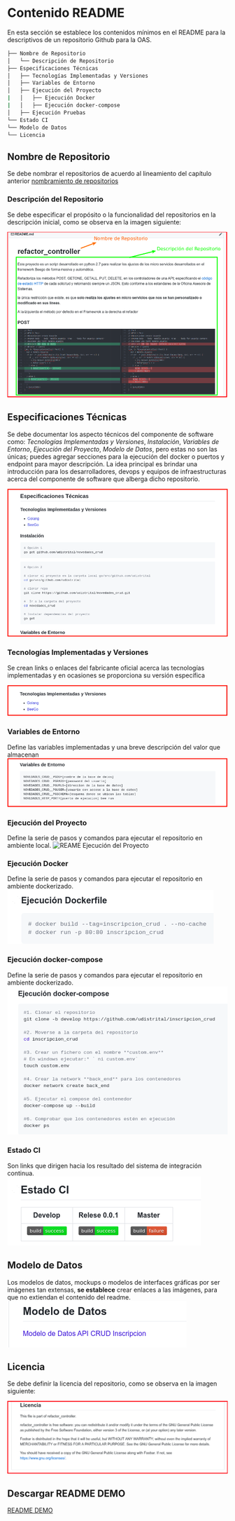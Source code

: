 # Contenido README

En esta sección se establece los contenidos mínimos en el README para la descriptivos de un repositorio Github para la OAS.

```bash
├── Nombre de Repositorio
│   └── Descripción de Repositorio
├── Especificaciones Técnicas
│   ├── Tecnologías Implementadas y Versiones
│   ├── Variables de Entorno
│   ├── Ejecución del Proyecto
|   │   ├── Ejecución Docker
|   │   ├── Ejecución docker-compose
│   ├── Ejecución Pruebas
└── Estado CI
└── Modelo de Datos
└── Licencia
```

## Nombre de Repositorio
Se debe nombrar el repositorios de acuerdo al lineamiento del capítulo anterior [nombramiento de repositorios](nombre_repos.md#nombre-de-repositorios)

### Descripción del Repositorio
Se debe especificar el propósito o la funcionalidad del repositorios en la descripción inicial, como  se observa en la imagen siguiente:

![Crear BD](/repositorios_institucionales/img/descri_repo.png)


## Especificaciones Técnicas
Se debe documentar los aspecto técnicos del componente de software como: *Tecnologías Implementadas y Versiones*, *Instalación*, *Variables de Entorno*, *Ejecución del Proyecto*, *Modelo de Datos*, pero estas no son las únicas; puedes agregar secciones para la ejecución del docker o puertos y endpoint para mayor descripción.
La idea principal es brindar una introducción para los desarrolladores, devops y equipos de infraestructuras acerca del componente de software que alberga dicho repositorio.

![README Especificacion Técnica](/repositorios_institucionales/img/espec_tec.png)


### Tecnologías Implementadas y Versiones
Se crean links o enlaces del fabricante oficial acerca las tecnologías implementadas y en ocasiones se proporciona su versión específica

![REAME  Tecnologias implementadas y Versiones](/repositorios_institucionales/img/tec_implementadas_y_versiones.png)

### Variables de Entorno
Define las variables implementadas y una breve descripción del valor que almacenan
![REAME Variables de Entorno](/repositorios_institucionales/img/variables_entorno.png)

### Ejecución del Proyecto
Define la serie de pasos y comandos para ejecutar el repositorio en ambiente local.
![REAME Ejecución del Proyecto](/repositorios_institucionales/img/ejecución_proyecto.png)

### Ejecución Docker
Define la serie de pasos y comandos para ejecutar el repositorio en ambiente dockerizado.
![REAME Ejecución Docker](/repositorios_institucionales/img/docker1.png)


### Ejecución docker-compose
Define la serie de pasos y comandos para ejecutar el repositorio en ambiente dockerizado.
![REAME Ejecución docker-compose](/repositorios_institucionales/img/docker2.png)


### Estado CI
Son links que dirigen hacia los resultado del sistema de integración continua.
![REAME Modelo de Datos](/repositorios_institucionales/img/estado_ci.png)

## Modelo de Datos
Los modelos de datos, mockups o modelos de interfaces gráficas por ser imágenes tan extensas, **se establece** crear enlaces a las imágenes, para que no extiendan el contenido del readme.
![REAME Modelo de Datos](/repositorios_institucionales/img/modelo_datos.png)

## Licencia
Se debe definir la licencia del repositorio, como  se observa en la imagen siguiente:

![Crear BD](/repositorios_institucionales/img/licencia.png)


## Descargar README DEMO
[README DEMO](/repositorios_institucionales/README_DEMO.md)
